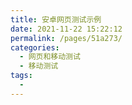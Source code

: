 ```yaml
---
title: 安卓网页测试示例
date: 2021-11-22 15:22:12
permalink: /pages/51a273/
categories:
  - 网页和移动测试
  - 移动测试
tags:
  - 
---
```

